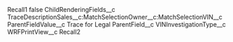 <?xml version="1.0" encoding="UTF-8"?>
<CustomMetadata xmlns="http://soap.sforce.com/2006/04/metadata" xmlns:xsi="http://www.w3.org/2001/XMLSchema-instance" xmlns:xsd="http://www.w3.org/2001/XMLSchema">
    <label>Recall1</label>
    <protected>false</protected>
    <values>
        <field>ChildRenderingFields__c</field>
        <value xsi:type="xsd:string">TraceDescriptionSales__c:MatchSelectionOwner__c:MatchSelectionVIN__c</value>
    </values>
    <values>
        <field>ParentFieldValue__c</field>
        <value xsi:type="xsd:string">Trace for Legal</value>
    </values>
    <values>
        <field>ParentField__c</field>
        <value xsi:type="xsd:string">VINInvestigationType__c</value>
    </values>
    <values>
        <field>WRFPrintView__c</field>
        <value xsi:type="xsd:string">Recall2</value>
    </values>
</CustomMetadata>
